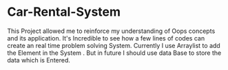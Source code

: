 # Car-Rental-System
This Project allowed me to reinforce my understanding  of Oops concepts and its application. It's Incredible  to see  how a few lines of codes can create an real time problem solving System.  Currently I use Arraylist to add the Element in the System . But in future I should use data Base to store the data which is Entered.
